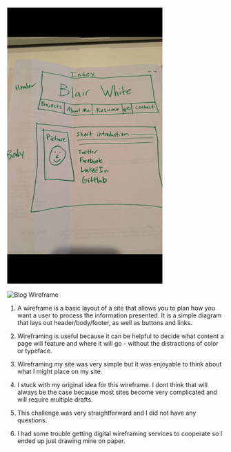 ![Index Wireframe](imgs/wireframe-index.png)

![Blog Wireframe](imgs/wireframe-blog-index.jpg)

1. A wireframe is a basic layout of a site that allows you to plan how you want a user to process the information presented. It is a simple diagram that lays out header/body/footer, as well as buttons and links.

2. Wireframing is useful because it can be helpful to decide what content a page will feature and where it will go - without the distractions of color or typeface.

3. Wireframing my site was very simple but it was enjoyable to think about what I might place on my site.

4. I stuck with my original idea for this wireframe. I dont think that will always be the case because most sites become very complicated and will require multiple drafts.

5. This challenge was very straightforward and I did not have any questions.

6. I had some trouble getting digital wireframing services to cooperate so I ended up just drawing mine on paper.